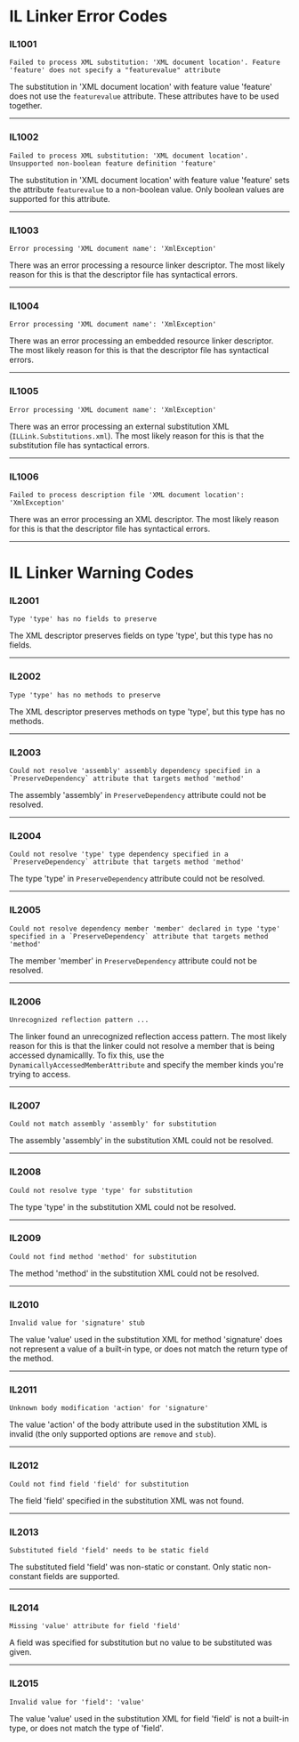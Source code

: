 # IL Linker Error Codes

### IL1001
```
Failed to process XML substitution: 'XML document location'. Feature 'feature' does not specify a "featurevalue" attribute
```

The substitution in 'XML document location' with feature value 'feature' does not use the `featurevalue` attribute. These attributes have to be used together.

---

### IL1002
```
Failed to process XML substitution: 'XML document location'. Unsupported non-boolean feature definition 'feature'
```

The substitution in 'XML document location' with feature value 'feature' sets the attribute `featurevalue` to a non-boolean value. Only boolean values are supported for this attribute.

---

### IL1003
```
Error processing 'XML document name': 'XmlException'
```

There was an error processing a resource linker descriptor. The most likely reason for this is that the descriptor file has syntactical errors.

---

### IL1004
```
Error processing 'XML document name': 'XmlException'
```

There was an error processing an embedded resource linker descriptor. The most likely reason for this is that the descriptor file has syntactical errors.

---

### IL1005
```
Error processing 'XML document name': 'XmlException'
```

There was an error processing an external substitution XML (`ILLink.Substitutions.xml`). The most likely reason for this is that the substitution file has syntactical errors.

---

### IL1006
```
Failed to process description file 'XML document location': 'XmlException'
```

There was an error processing an XML descriptor. The most likely reason for this is that the descriptor file has syntactical errors.

---

# IL Linker Warning Codes 

### IL2001
```
Type 'type' has no fields to preserve
```

The XML descriptor preserves fields on type 'type', but this type has no fields.

---

### IL2002
```
Type 'type' has no methods to preserve
```

The XML descriptor preserves methods on type 'type', but this type has no methods.

---

### IL2003
```
Could not resolve 'assembly' assembly dependency specified in a `PreserveDependency` attribute that targets method 'method'
```

The assembly 'assembly' in `PreserveDependency` attribute could not be resolved.

---

### IL2004
```
Could not resolve 'type' type dependency specified in a `PreserveDependency` attribute that targets method 'method'
```

The type 'type' in `PreserveDependency` attribute could not be resolved.

---

### IL2005
```
Could not resolve dependency member 'member' declared in type 'type' specified in a `PreserveDependency` attribute that targets method 'method'
```

The member 'member' in `PreserveDependency` attribute could not be resolved.

---

### IL2006
```
Unrecognized reflection pattern ...
```

The linker found an unrecognized reflection access pattern. The most likely reason for this is that the linker could not resolve a member that is being accessed dynamicallly. To fix this, use the `DynamicallyAccessedMemberAttribute` and specify the member kinds you're trying to access.

---

### IL2007
```
Could not match assembly 'assembly' for substitution
```

The assembly 'assembly' in the substitution XML could not be resolved.

---

### IL2008
```
Could not resolve type 'type' for substitution
```

The type 'type' in the substitution XML could not be resolved.

---

### IL2009
```
Could not find method 'method' for substitution
```

The method 'method' in the substitution XML could not be resolved.

---

### IL2010
```
Invalid value for 'signature' stub
```

The value 'value' used in the substitution XML for method 'signature' does not represent a value of a built-in type, or does not match the return type of the method.

---

### IL2011
```
Unknown body modification 'action' for 'signature'
```

The value 'action' of the body attribute used in the substitution XML is invalid (the only supported options are `remove` and `stub`).

---

### IL2012
```
Could not find field 'field' for substitution
```

The field 'field' specified in the substitution XML was not found.

---

### IL2013
```
Substituted field 'field' needs to be static field
```

The substituted field 'field' was non-static or constant. Only static non-constant fields are supported.

---

### IL2014
```
Missing 'value' attribute for field 'field'
```

A field was specified for substitution but no value to be substituted was given.

---

### IL2015
```
Invalid value for 'field': 'value'
```

The value 'value' used in the substitution XML for field 'field' is not a built-in type, or does not match the type of 'field'.
